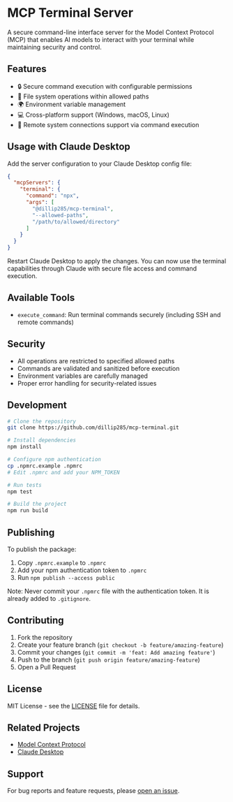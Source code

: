 # MCP Terminal Server

A secure command-line interface server for the Model Context Protocol (MCP) that enables AI models to interact with your terminal while maintaining security and control.

## Features

- 🔒 Secure command execution with configurable permissions
- 📁 File system operations within allowed paths
- 🌍 Environment variable management
- 💻 Cross-platform support (Windows, macOS, Linux)
- 🔌 Remote system connections support via command execution

## Usage with Claude Desktop

Add the server configuration to your Claude Desktop config file:

```json
{
  "mcpServers": {
    "terminal": {
      "command": "npx",
      "args": [
        "@dillip285/mcp-terminal",
        "--allowed-paths",
        "/path/to/allowed/directory"
      ]
    }
  }
}
```

Restart Claude Desktop to apply the changes. You can now use the terminal capabilities through Claude with secure file access and command execution.

## Available Tools

- `execute_command`: Run terminal commands securely (including SSH and remote commands)

## Security

- All operations are restricted to specified allowed paths
- Commands are validated and sanitized before execution
- Environment variables are carefully managed
- Proper error handling for security-related issues

## Development

```bash
# Clone the repository
git clone https://github.com/dillip285/mcp-terminal.git

# Install dependencies
npm install

# Configure npm authentication
cp .npmrc.example .npmrc
# Edit .npmrc and add your NPM_TOKEN

# Run tests
npm test

# Build the project
npm run build
```

## Publishing

To publish the package:

1. Copy `.npmrc.example` to `.npmrc`
2. Add your npm authentication token to `.npmrc`
3. Run `npm publish --access public`

Note: Never commit your `.npmrc` file with the authentication token. It is already added to `.gitignore`.

## Contributing

1. Fork the repository
2. Create your feature branch (`git checkout -b feature/amazing-feature`)
3. Commit your changes (`git commit -m 'feat: Add amazing feature'`)
4. Push to the branch (`git push origin feature/amazing-feature`)
5. Open a Pull Request

## License

MIT License - see the [LICENSE](LICENSE) file for details.

## Related Projects

- [Model Context Protocol](https://modelcontextprotocol.io/)
- [Claude Desktop](https://claude.ai/download)

## Support

For bug reports and feature requests, please [open an issue](https://github.com/dillip285/mcp-terminal/issues).